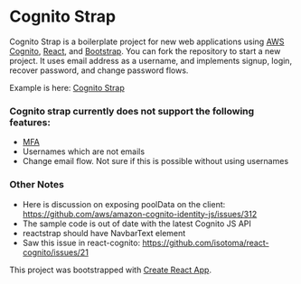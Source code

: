 # Cognito Strap

Cognito Strap is a boilerplate project for new web applications using [AWS Cognito](https://aws.amazon.com/cognito/), 
[React](https://reactjs.org/), and [Bootstrap](https://getbootstrap.com/). You can fork the repository to start a 
new project. It uses email address as a username, and implements signup, login, recover password, and change password
flows.

Example is here: [Cognito Strap](http://cognitostrap.org) 


### Cognito strap currently does not support the following features:
* [MFA](https://docs.aws.amazon.com/cognito/latest/developerguide/user-pool-settings-mfa.html)
* Usernames which are not emails
* Change email flow. Not sure if this is possible without using usernames

### Other Notes
* Here is discussion on exposing poolData on the client: https://github.com/aws/amazon-cognito-identity-js/issues/312
* The sample code is out of date with the latest Cognito JS API
* reactstrap should have NavbarText element
* Saw this issue in react-cognito: https://github.com/isotoma/react-cognito/issues/21


This project was bootstrapped with [Create React App](https://github.com/facebookincubator/create-react-app).
